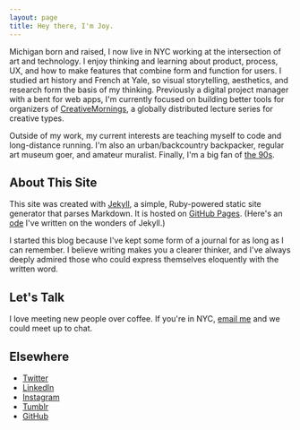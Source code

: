```yaml
---
layout: page
title: Hey there, I'm Joy. 
---
```

Michigan born and raised, I now live in NYC working at the intersection of art and technology. I enjoy thinking and learning about product, process, UX, and how to make features that combine form and function for users. I studied art history and French at Yale, so visual storytelling, aesthetics, and research form the basis of my thinking. Previously a digital project manager with a bent for web apps, I'm currently focused on building better tools for organizers of <a href="http://creativemornings.com" target="_blank">CreativeMornings</a>, a globally distributed lecture series for creative types. 

Outside of my work, my current interests are teaching myself to code and long-distance running. I'm also an urban/backcountry backpacker, regular art museum goer, and amateur muralist. Finally, I'm a big fan of <a href="https://www.youtube.com/watch?v=ryDOy3AosBw&feature=kp" target="_blank">the 90s</a>. 

## About This Site

This site was created with <a href="http://jekyllrb.com" target="_blank">Jekyll</a>, a simple, Ruby-powered static site generator that parses Markdown. It is hosted on <a href="http://pages.github.com" target="_blank">GitHub Pages</a>. (Here's an <a href="/2014/07/18/starting-anew-with-jekyll/">ode</a> I've written on the wonders of Jekyll.) 

I started this blog because I've kept some form of a journal for as long as I can remember. I believe writing makes you a clearer thinker, and I've always deeply admired those who could express themselves eloquently with the written word.

## Let's Talk

I love meeting new people over coffee. If you're in NYC, <a href="mailto:chenjoyv@gmail.com" target="_blank">email me</a> and we could meet up to chat. 

## Elsewhere

* <a href="http://twitter.com/chenjoyv" target="_blank">Twitter</a> 
* <a href="http://linkedin.com/in/joyvchen" target="_blank">LinkedIn</a> 
* <a href="http://instagram.com/jeyohwhy" target="_blank">Instagram</a> 
* <a href="http://jeyohwhy.tumblr.com" target="_blank">Tumblr</a> 
* <a href="http://github.com/joyvchen" target="_blank">GitHub</a> 